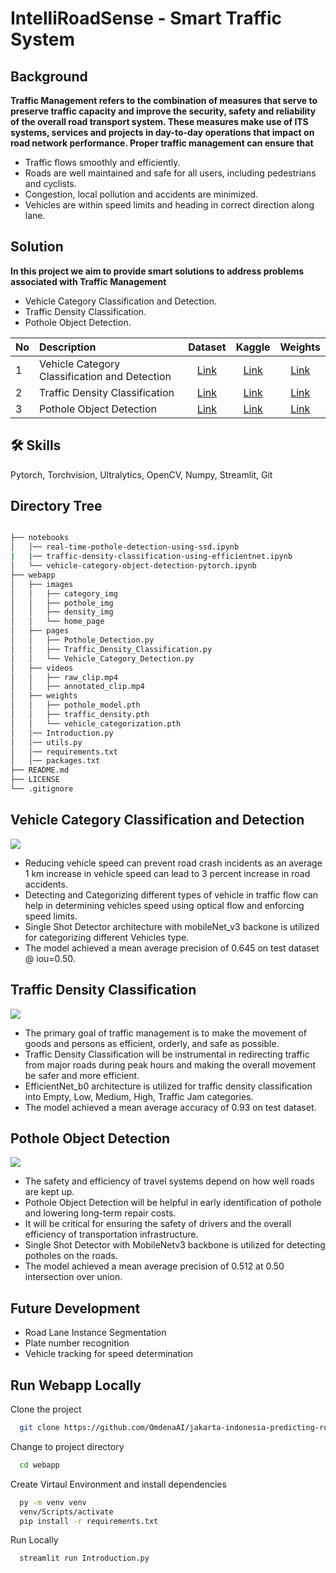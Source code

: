 # IntelliRoadSense - Smart Traffic System

## Background
**Traffic Management refers to the combination of measures that serve to preserve traffic capacity and improve the security, safety and reliability of the overall road transport system. These measures make use of ITS systems, services and projects in day-to-day operations that impact on road network performance. Proper traffic management can ensure that**
- Traffic flows smoothly and efficiently.
- Roads are well maintained and safe for all users, including pedestrians and cyclists.
- Congestion, local pollution and accidents are minimized.
- Vehicles are within speed limits and heading in correct direction along lane.

## Solution
**In this project we aim to provide smart solutions to address problems associated with Traffic Management**

- Vehicle Category Classification and Detection.
- Traffic Density Classification.
- Pothole Object Detection.

| No | Description            | Dataset | Kaggle   | Weights|
|:---| :--------------------- | :-----:  | :-----:  | :-----:|
|1| Vehicle Category Classification and Detection | [Link](https://www.kaggle.com/datasets/sakshamjn/vehicle-detection-8-classes-object-detection)|  [Link](https://www.kaggle.com/code/sudhanshu2198/vehicle-category-object-detection-pytorch)        |   [Link](https://www.kaggle.com/datasets/sudhanshu2198/vehicle-categorization-detection-earned-weights)     |
|2| Traffic Density Classification | [Link](https://www.kaggle.com/datasets/rahat52/traffic-density-singapore)|  [Link](https://www.kaggle.com/code/sudhanshu2198/traffic-density-classification-using-efficientnet)        |   [Link](https://www.kaggle.com/datasets/sudhanshu2198/traffic-density-classification-learned-weights)     |
|3| Pothole Object Detection | [Link](https://www.kaggle.com/datasets/andrewmvd/pothole-detection)|  [Link](https://www.kaggle.com/code/sudhanshu2198/real-time-pothole-detection-using-ssd)        |   [Link](https://www.kaggle.com/datasets/sudhanshu2198/pothole-detection-learned-weights)     |

## 🛠 Skills
Pytorch, Torchvision, Ultralytics, OpenCV, Numpy, Streamlit, Git

## Directory Tree
```bash

├── notebooks
│   │── real-time-pothole-detection-using-ssd.ipynb
|   |── traffic-density-classification-using-efficientnet.ipynb
│   └── vehicle-category-object-detection-pytorch.ipynb
├── webapp
│   ├── images
│   │   ├── category_img
│   │   ├── pothole_img
│   │   ├── density_img
│   │   └── home_page
│   ├── pages
│   │   ├── Pothole_Detection.py
│   │   ├── Traffic_Density_Classification.py
│   │   └── Vehicle_Category_Detection.py
│   ├── videos
│   │   ├── raw_clip.mp4
│   │   ├── annotated_clip.mp4
│   ├── weights
│   │   ├── pothole_model.pth
│   │   ├── traffic_density.pth
│   │   └── vehicle_categorization.pth
│   │── Introduction.py
│   │── utils.py
│   │── requirements.txt
│   │── packages.txt
├── README.md
├── LICENSE
└── .gitignore
```

## Vehicle Category Classification and Detection
![](https://github.com/OmdenaAI/jakarta-indonesia-predicting-road-defects/blob/main/webapp/images/home_page/Vehicle%20Categorization.png)
- Reducing vehicle speed can prevent road crash incidents as an average 1 km increase in vehicle speed can lead to 3 percent increase in road accidents.
- Detecting and Categorizing different types of vehicle in traffic flow can help in determining vehicles speed using optical flow and enforcing speed limits.
- Single Shot Detector architecture with mobileNet_v3 backone is utilized for categorizing different Vehicles type.
- The model achieved a mean average precision of 0.645 on test dataset @ iou=0.50.

## Traffic Density Classification
![](https://github.com/OmdenaAI/jakarta-indonesia-predicting-road-defects/blob/main/webapp/images/home_page/Traffic%20Classification.png)
- The primary goal of traffic management is to make the movement of goods and persons as efficient, orderly, and safe as possible.
- Traffic Density Classification will be instrumental in redirecting traffic from major roads during peak hours and making the overall movement be safer and more efficient.
- EfficientNet_b0 architecture is utilized for traffic density classification into Empty, Low, Medium, High, Traffic Jam categories.
- The model achieved a mean average accuracy of 0.93 on test dataset.

## Pothole Object Detection
![](https://github.com/OmdenaAI/jakarta-indonesia-predicting-road-defects/blob/main/webapp/images/home_page/Pothole.png)
- The safety and efficiency of travel systems depend on how well roads are kept up.
- Pothole Object Detection will be helpful in early identification of pothole and lowering long-term repair costs.
- It will be critical for ensuring the safety of drivers and the overall efficiency of transportation infrastructure.
- Single Shot Detector with MobileNetv3 backbone is utilized for detecting potholes on the roads.
- The model achieved a mean average precision of 0.512 at 0.50 intersection over union.

## Future Development
- Road Lane Instance Segmentation
- Plate number recognition
- Vehicle tracking for speed determination

## Run Webapp Locally

Clone the project

```bash
  git clone https://github.com/OmdenaAI/jakarta-indonesia-predicting-road-defects
```

Change to project directory

```bash
  cd webapp
```
Create Virtaul Environment and install dependencies

```bash
  py -m venv venv
  venv/Scripts/activate
  pip install -r requirements.txt
```

Run Locally
```bash
  streamlit run Introduction.py
```
